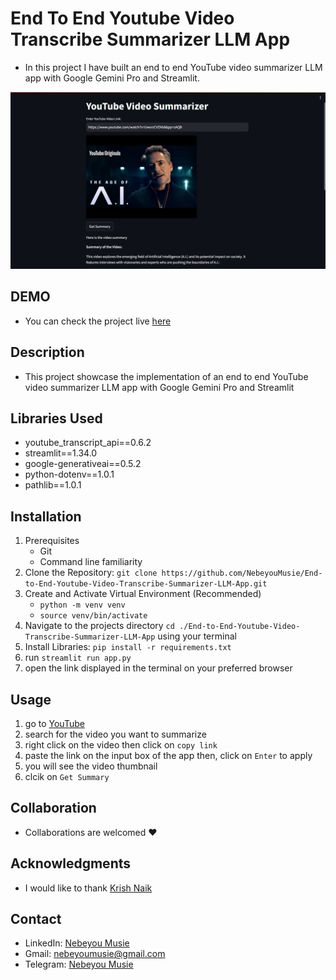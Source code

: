 # End To End Youtube Video Transcribe Summarizer LLM App
 - In this project I have built an end to end YouTube video summarizer LLM app with Google Gemini Pro and Streamlit.

![YouTube video Summarizer Image](./images/youtube_summarizer.png)

## DEMO
 - You can check the project live [here](https://8513-01hwj8ynshjz7spkr595x77ec2.cloudspaces.litng.ai/)

## Description
 - This project showcase the implementation of an end to end YouTube video summarizer LLM app with Google Gemini Pro and Streamlit

## Libraries Used
 - youtube_transcript_api==0.6.2
 - streamlit==1.34.0
 - google-generativeai==0.5.2
 - python-dotenv==1.0.1
 - pathlib==1.0.1

## Installation
 1. Prerequisites
    - Git
    - Command line familiarity
 2. Clone the Repository: `git clone https://github.com/NebeyouMusie/End-to-End-Youtube-Video-Transcribe-Summarizer-LLM-App.git`
 3. Create and Activate Virtual Environment (Recommended)
    - `python -m venv venv`
    - `source venv/bin/activate`
 4. Navigate to the projects directory `cd ./End-to-End-Youtube-Video-Transcribe-Summarizer-LLM-App` using your terminal
 5. Install Libraries: `pip install -r requirements.txt`
 6. run `streamlit run app.py`
 7. open the link displayed in the terminal on your preferred browser

## Usage
1. go to [YouTube](https://www.youtube.com)
2. search for the video you want to summarize
3. right click on the video then click on `copy link`
4. paste the link on the input box of the app then, click on `Enter` to apply
5. you will see the video thumbnail
6. clcik on `Get Summary`

## Collaboration
- Collaborations are welcomed ❤️

## Acknowledgments
 - I would like to thank [Krish Naik](https://www.youtube.com/@krishnaik06)
   
## Contact
 - LinkedIn: [Nebeyou Musie](https://www.linkedin.com/in/nebeyou-musie)
 - Gmail: nebeyoumusie@gmail.com
 - Telegram: [Nebeyou Musie](https://t.me/NebeyouMusie)



